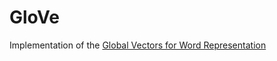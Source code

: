 # GloVe

Implementation of the [Global Vectors for Word Representation](https://nlp.stanford.edu/projects/glove/)


